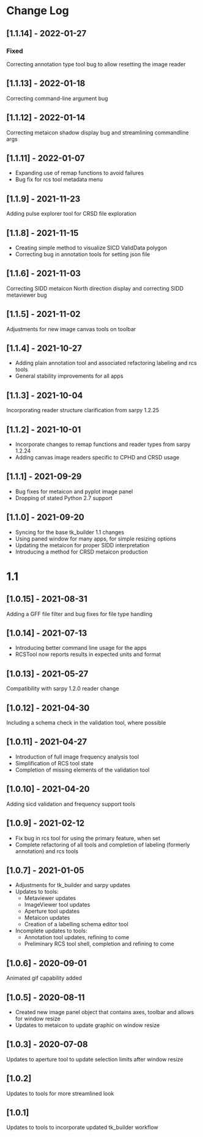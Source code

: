 # Change Log


## [1.1.14] - 2022-01-27
### Fixed
Correcting annotation type tool bug to allow resetting the image reader

## [1.1.13] - 2022-01-18
Correcting command-line argument bug

## [1.1.12] - 2022-01-14
Correcting metaicon shadow display bug and streamlining commandline args

## [1.1.11] - 2022-01-07
- Expanding use of remap functions to avoid failures
- Bug fix for rcs tool metadata menu

## [1.1.9] - 2021-11-23
Adding pulse explorer tool for CRSD file exploration

## [1.1.8] - 2021-11-15
- Creating simple method to visualize SICD ValidData polygon
- Correcting bug in annotation tools for setting json file

## [1.1.6] - 2021-11-03
Correcting SIDD metaicon North direction display and correcting SIDD metaviewer bug

## [1.1.5] - 2021-11-02
Adjustments for new image canvas tools on toolbar

## [1.1.4] - 2021-10-27
- Adding plain annotation tool and associated refactoring labeling and rcs tools
- General stability improvements for all apps

## [1.1.3] - 2021-10-04
Incorporating reader structure clarification from sarpy 1.2.25

## [1.1.2] - 2021-10-01
- Incorporate changes to remap functions and reader types from sarpy 1.2.24
- Adding canvas image readers specific to CPHD and CRSD usage

## [1.1.1] - 2021-09-29
- Bug fixes for metaicon and pyplot image panel
- Dropping of stated Python 2.7 support

## [1.1.0] - 2021-09-20
- Syncing for the base tk_builder 1.1 changes
- Using paned window for many apps, for simple resizing options
- Updating the metaicon for proper SIDD interpretation
- Introducing a method for CRSD metaicon production

# 1.1

## [1.0.15] - 2021-08-31
Adding a GFF file filter and bug fixes for file type handling

## [1.0.14] - 2021-07-13
- Introducing better command line usage for the apps
- RCSTool now reports results in expected units and format

## [1.0.13] - 2021-05-27
Compatibility with sarpy 1.2.0 reader change

## [1.0.12] - 2021-04-30
Including a schema check in the validation tool, where possible

## [1.0.11] - 2021-04-27
- Introduction of full image frequency analysis tool
- Simplification of RCS tool state
- Completion of missing elements of the validation tool

## [1.0.10] - 2021-04-20
Adding sicd validation and frequency support tools

## [1.0.9] - 2021-02-12
- Fix bug in rcs tool for using the primary feature, when set
- Complete refactoring of all tools and completion of labeling (formerly annotation) and rcs tools

## [1.0.7] - 2021-01-05
- Adjustments for tk_builder and sarpy updates
- Updates to tools:
    * Metaviewer updates
    * ImageViewer tool updates
    * Aperture tool updates
    * Metaicon updates
    * Creation of a labelling schema editor tool
- Incomplete updates to tools:
    * Annotation tool updates, refining to come
    * Preliminary RCS tool shell, completion and refining to come

## [1.0.6] - 2020-09-01
Animated gif capability added

## [1.0.5] - 2020-08-11
- Created new image panel object that contains axes, toolbar and allows for window resize
- Updates to metaicon to update graphic on window resize

## [1.0.3] - 2020-07-08 
Updates to aperture tool to update selection limits after window resize

## [1.0.2]
Updates to tools for more streamlined look

## [1.0.1] 
Updates to tools to incorporate updated tk_builder workflow
